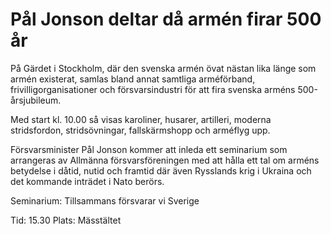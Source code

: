 # Pål Jonson deltar då armén firar 500 år

På Gärdet i Stockholm, där den svenska armén övat nästan lika länge som armén existerat, samlas bland annat samtliga arméförband, frivilligorganisationer och försvarsindustri för att fira svenska arméns 500-årsjubileum.

Med start kl. 10.00 så visas karoliner, husarer, artilleri, moderna stridsfordon, stridsövningar, fallskärmshopp och arméflyg upp.

Försvarsminister Pål Jonson kommer att inleda ett seminarium som arrangeras av Allmänna försvarsföreningen med att hålla ett tal om arméns betydelse i dåtid, nutid och framtid där även Rysslands krig i Ukraina och det kommande inträdet i Nato berörs.

Seminarium: Tillsammans försvarar vi Sverige

Tid: 15.30
Plats: Mässtältet
